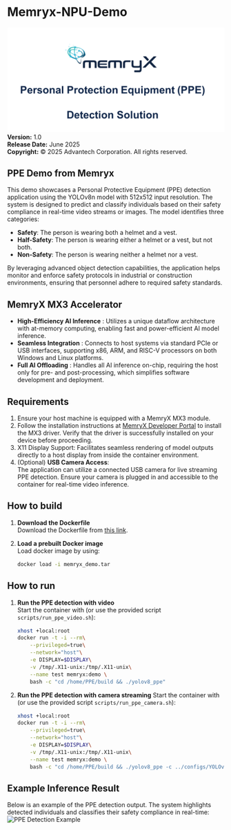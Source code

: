 # Memryx-NPU-Demo
![Memryx PPE Demo Logo](media/ppe_logo.png)
**Version:** 1.0  
**Release Date:** June 2025  
**Copyright:** © 2025 Advantech Corporation. All rights reserved.

## PPE Demo from Memryx

This demo showcases a Personal Protective Equipment (PPE) detection application using the YOLOv8n model with 512x512 input resolution. The system is designed to predict and classify individuals based on their safety compliance in real-time video streams or images. The model identifies three categories:

- **Safety**: The person is wearing both a helmet and a vest.
- **Half-Safety**: The person is wearing either a helmet or a vest, but not both.
- **Non-Safety**: The person is wearing neither a helmet nor a vest.

By leveraging advanced object detection capabilities, the application helps monitor and enforce safety protocols in industrial or construction environments, ensuring that personnel adhere to required safety standards.

## MemryX MX3 Accelerator
- **High-Efficiency AI Inference** : Utilizes a unique dataflow architecture with at-memory computing, enabling fast and power-efficient AI model inference.
- **Seamless Integration** : Connects to host systems via standard PCIe or USB interfaces, supporting x86, ARM, and RISC-V processors on both Windows and Linux platforms.
- **Full AI Offloading** : Handles all AI inference on-chip, requiring the host only for pre- and post-processing, which simplifies software development and deployment.

## Requirements

1. Ensure your host machine is equipped with a MemryX MX3 module.
2. Follow the installation instructions at [MemryX Developer Portal](https://developer.memryx.com/get_started/install.html) to install the MX3 driver. Verify that the driver is successfully installed on your device before proceeding.
3. X11 Display Support: Facilitates seamless rendering of model outputs directly to a host display from inside the container environment.
4. (Optional) **USB Camera Access**:  
    The application can utilize a connected USB camera for live streaming PPE detection. Ensure your camera is plugged in and accessible to the container for real-time video inference.

## How to build

1. **Download the Dockerfile**  
    Download the Dockerfile from [this link](https://drive.google.com/file/d/15pgzw-eXDjuaJJjCXAuB7WoZom7jjiPz/view?usp=sharing).

2. **Load a prebuilt Docker image**  
    Load docker image by using:
    ```bash
    docker load -i memryx_demo.tar
    ```


## How to run
1. **Run the PPE detection with video**  
    Start the container with (or use the provided script `scripts/run_ppe_video.sh`):
    ```bash
    xhost +local:root
    docker run -t -i --rm\
        --privileged=true\
        --network="host"\
        -e DISPLAY=$DISPLAY\
        -v /tmp/.X11-unix:/tmp/.X11-unix\
        --name test memryx:demo \
        bash -c "cd /home/PPE/build && ./yolov8_ppe"
    ```

2. **Run the PPE detection with camera streaming**
    Start the container with (or use the provided script `scripts/run_ppe_camera.sh`):
    ```bash
    xhost +local:root
    docker run -t -i --rm\
        --privileged=true\
        --network="host"\
        -e DISPLAY=$DISPLAY\
        -v /tmp/.X11-unix:/tmp/.X11-unix\
        --name test memryx:demo \
        bash -c "cd /home/PPE/build && ./yolov8_ppe -c ../configs/YOLOv8n_PPE_usbcam.txt"
    ```

## Example Inference Result
Below is an example of the PPE detection output. The system highlights detected individuals and classifies their safety compliance in real-time:
    ![PPE Detection Example](media/ppe.gif)

